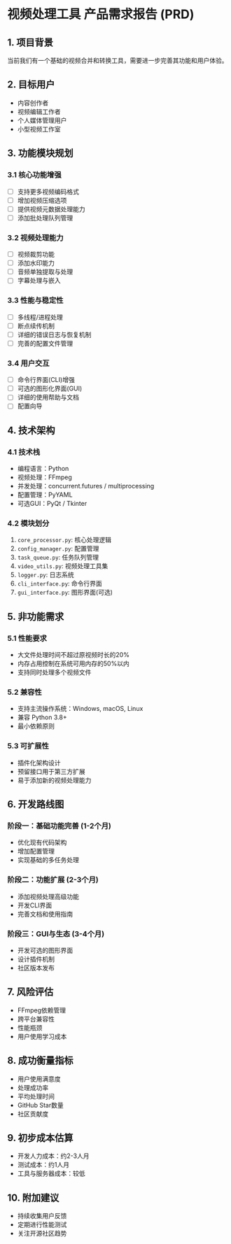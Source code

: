 # 视频处理工具 产品需求报告 (PRD)

## 1. 项目背景
当前我们有一个基础的视频合并和转换工具，需要进一步完善其功能和用户体验。

## 2. 目标用户
- 内容创作者
- 视频编辑工作者
- 个人媒体管理用户
- 小型视频工作室

## 3. 功能模块规划

### 3.1 核心功能增强
- [ ] 支持更多视频编码格式
- [ ] 增加视频压缩选项
- [ ] 提供视频元数据处理能力
- [ ] 添加批处理队列管理

### 3.2 视频处理能力
- [ ] 视频裁剪功能
- [ ] 添加水印能力
- [ ] 音频单独提取与处理
- [ ] 字幕处理与嵌入

### 3.3 性能与稳定性
- [ ] 多线程/进程处理
- [ ] 断点续传机制
- [ ] 详细的错误日志与恢复机制
- [ ] 完善的配置文件管理

### 3.4 用户交互
- [ ] 命令行界面(CLI)增强
- [ ] 可选的图形化界面(GUI)
- [ ] 详细的使用帮助与文档
- [ ] 配置向导

## 4. 技术架构

### 4.1 技术栈
- 编程语言：Python
- 视频处理：FFmpeg
- 并发处理：concurrent.futures / multiprocessing
- 配置管理：PyYAML
- 可选GUI：PyQt / Tkinter

### 4.2 模块划分
1. `core_processor.py`: 核心处理逻辑
2. `config_manager.py`: 配置管理
3. `task_queue.py`: 任务队列管理
4. `video_utils.py`: 视频处理工具集
5. `logger.py`: 日志系统
6. `cli_interface.py`: 命令行界面
7. `gui_interface.py`: 图形界面(可选)

## 5. 非功能需求

### 5.1 性能要求
- 大文件处理时间不超过原视频时长的20%
- 内存占用控制在系统可用内存的50%以内
- 支持同时处理多个视频文件

### 5.2 兼容性
- 支持主流操作系统：Windows, macOS, Linux
- 兼容 Python 3.8+
- 最小依赖原则

### 5.3 可扩展性
- 插件化架构设计
- 预留接口用于第三方扩展
- 易于添加新的视频处理能力

## 6. 开发路线图

### 阶段一：基础功能完善 (1-2个月)
- 优化现有代码架构
- 增加配置管理
- 实现基础的多任务处理

### 阶段二：功能扩展 (2-3个月)
- 添加视频处理高级功能
- 开发CLI界面
- 完善文档和使用指南

### 阶段三：GUI与生态 (3-4个月)
- 开发可选的图形界面
- 设计插件机制
- 社区版本发布

## 7. 风险评估
- FFmpeg依赖管理
- 跨平台兼容性
- 性能瓶颈
- 用户使用学习成本

## 8. 成功衡量指标
- 用户使用满意度
- 处理成功率
- 平均处理时间
- GitHub Star数量
- 社区贡献度

## 9. 初步成本估算
- 开发人力成本：约2-3人月
- 测试成本：约1人月
- 工具与服务器成本：较低

## 10. 附加建议
- 持续收集用户反馈
- 定期进行性能测试
- 关注开源社区趋势
